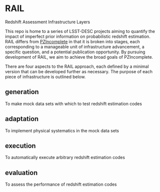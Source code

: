# RAIL
Redshift Assessment Infrastructure Layers

This repo is home to a series of LSST-DESC projects aiming to quantify the impact of imperfect prior information on probabilistic redshift estimation.
RAIL differs from [PZIncomplete](https://github.com/LSSTDESC/pz_incomplete) in that it is broken into stages, each corresponding to a manageable unit of infrastructure advancement, a specific question, and a potential publication opportunity.
By pursuing development of RAIL, we aim to achieve the broad goals of PZIncomplete.

There are four aspects to the RAIL approach, each defined by a minimal version that can be developed further as necessary.
The purpose of each piece of infrastructure is outlined below.

## generation
To make mock data sets with which to test redshift estimation codes

## adaptation
To implement physical systematics in the mock data sets

## execution
To automatically execute arbitrary redshift estimation codes

## evaluation
To assess the performance of redshift estimation codes
